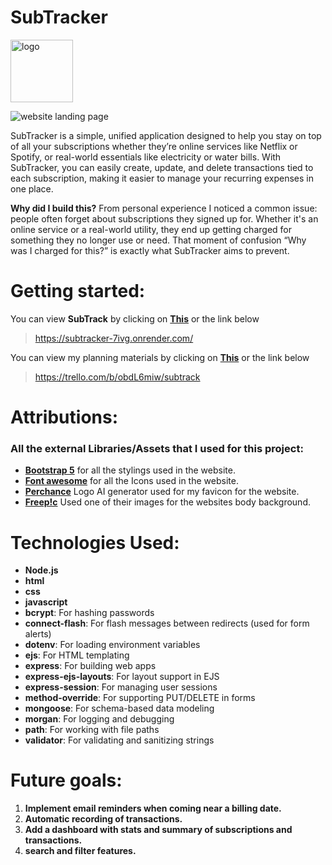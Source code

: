 # SubTracker 

<img src="https://i.imgur.com/FTy1IBh.png" alt="logo" width="100" height="100">

![website landing page](https://i.imgur.com/QVE0ZJB.png)

SubTracker is a simple, unified application designed to help you stay on top of all your subscriptions whether they’re online services like Netflix or Spotify, or real-world essentials like electricity or water bills. With SubTracker, you can easily create, update, and delete transactions tied to each subscription, making it easier to manage your recurring expenses in one place.

**Why did I build this?**
From personal experience I noticed a common issue: people often forget about subscriptions they signed up for. Whether it's an online service or a real-world utility, they end up getting charged for something they no longer use or need. That moment of confusion “Why was I charged for this?” is exactly what SubTracker aims to prevent. 

# Getting started:
 You can view **SubTrack** by clicking on [**This**](https://subtracker-7ivg.onrender.com/) or the link below 

>https://subtracker-7ivg.onrender.com/

You can view my planning materials by clicking on [**This**](https://trello.com/b/obdL6miw/subtrack) or the link below

>https://trello.com/b/obdL6miw/subtrack

# Attributions:
### All the external Libraries/Assets that I used for this project:
* [**Bootstrap 5**](https://getbootstrap.com) for all the stylings used in the website.
* [**Font awesome**](https://fontawesome.com) for all the Icons used in the website.
* [**Perchance**](https://perchance.org/ai-icon-generator) Logo AI generator used for my favicon for the website.
* [**Freep!c**](https://www.freepik.com/vectors) Used one of their images for the websites body background. 

# Technologies Used:
* **Node.js** 
* **html**
* **css**
* **javascript**
* **bcrypt**: For hashing passwords  
* **connect-flash**: For flash messages between redirects (used for form alerts)  
* **dotenv**: For loading environment variables  
* **ejs**: For HTML templating  
* **express**: For building web apps  
* **express-ejs-layouts**: For layout support in EJS  
* **express-session**: For managing user sessions  
* **method-override**: For supporting PUT/DELETE in forms  
* **mongoose**: For schema-based data modeling  
* **morgan**: For logging and debugging  
* **path**: For working with file paths  
* **validator**: For validating and sanitizing strings  

# Future goals:
1. **Implement email reminders when coming near a billing date.** 
2. **Automatic recording of transactions.**
3. **Add a dashboard with stats and summary of subscriptions and transactions.**
4. **search and filter features.** 
